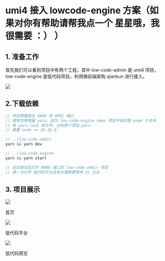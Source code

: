 # umi4 接入 lowcode-engine 方案（如果对你有帮助请帮我点一个 星星哦，我很需要 ：） ）

## 1. 准备工作

首先我们可以看到项目中有两个工程，其中 low-code-admin 是 umi4 项目，low-code-engine 是低代码项目，利用微前端架构 qiankun 进行接入。

![](https://github.com/WHSnhcZDYRZC/umi4-lowcode-engine-solutions/blob/main/image/image_0z3N5AzLIt.png)

## 2.下载依赖

```javascript
// 项目需要跑在 8000 和 8001 端口
// 推荐包管理器 yarn，因为 low-code-engine demo 项目中有问题 pnpm 不支持
// 有 yarn.lock 锁文件，分别两个项目 yarn
// 需要 node >= 18.18.0

// ../low-code-admin
yarn && yarn dev

// ../low-code-engine
yarn && yarn start

// 启动成功后打开 8000 端口的 low-code-admin 项目
// 第一次打开 低代码平台会有点慢需要等待 3s 左右
```

## 3. 项目展示

![](https://github.com/WHSnhcZDYRZC/umi4-lowcode-engine-solutions/blob/main/image/image_5Y00bALhGC.png)

首页

![](https://github.com/WHSnhcZDYRZC/umi4-lowcode-engine-solutions/blob/main/image/image_O_oQ7C71Q-.png)

低代码平台

![](https://github.com/WHSnhcZDYRZC/umi4-lowcode-engine-solutions/blob/main/image/image_hYZL9WncWm.png)

低代码预览
